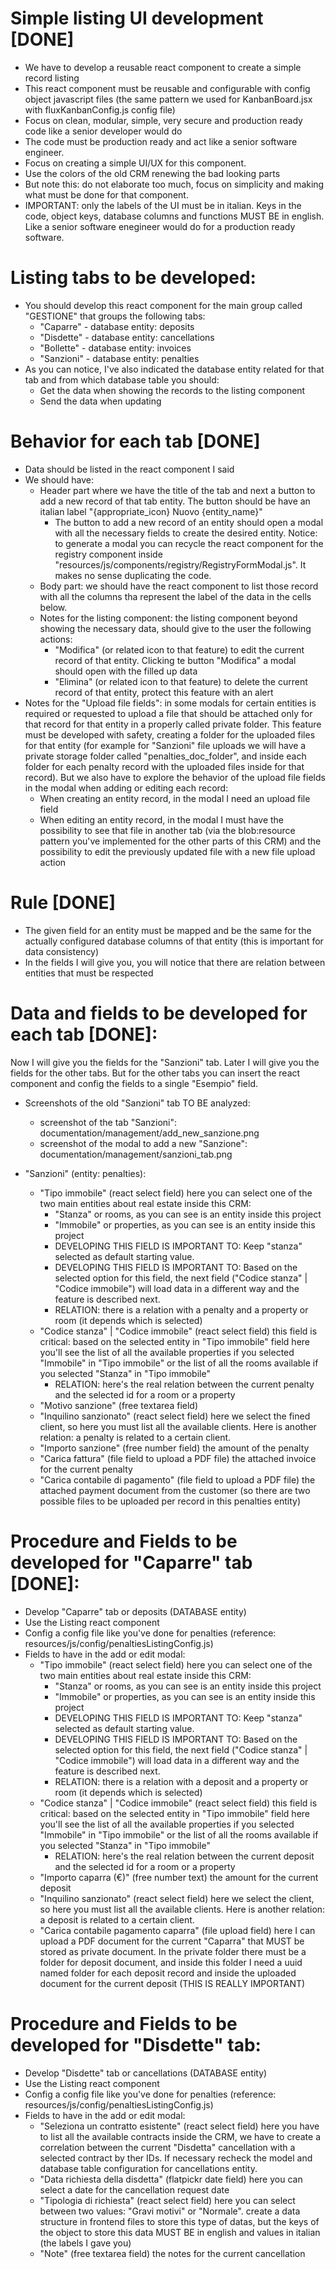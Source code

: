 # Simple listing UI development [DONE]
- We have to develop a reusable react component to create a simple record listing 
- This react component must be reusable and configurable with config object javascript files (the same pattern we used for KanbanBoard.jsx with fluxKanbanConfig.js config file)
- Focus on clean, modular, simple, very secure and production ready code like a senior developer would do
- The code must be production ready and act like a senior software engineer.
- Focus on creating a simple UI/UX for this component.
- Use the colors of the old CRM renewing the bad looking parts
- But note this: do not elaborate too much, focus on simplicity and making what must be done for that component.
- IMPORTANT: only the labels of the UI must be in italian. Keys in the code, object keys, database columns and functions MUST BE in english. Like a senior software enegineer would do for a production ready software.

# Listing tabs to be developed:
- You should develop this react component for the main group called "GESTIONE" that groups the following tabs:
    - "Caparre" - database entity: deposits
    - "Disdette" - database entity: cancellations
    - "Bollette" - database entity: invoices
    - "Sanzioni" - database entity: penalties
- As you can notice, I've also indicated the database entity related for that tab and from which database table you should:
    - Get the data when showing the records to the listing component
    - Send the data when updating

# Behavior for each tab [DONE]
- Data should be listed in the react component I said
- We should have:
    - Header part where we have the title of the tab and next a button to add a new record of that tab entity. The button should be have an italian label "{appropriate_icon} Nuovo {entity_name}"
        - The button to add a new record of an entity should open a modal with all the necessary fields to create the desired entity. Notice: to generate a modal you can recycle the react component for the registry component inside "resources/js/components/registry/RegistryFormModal.js". It makes no sense duplicating the code.
    - Body part: we should have the react component to list those record with all the columns tha represent the label of the data in the cells below.
    - Notes for the listing component: the listing component beyond showing the necessary data, should give to the user the following actions:
        - "Modifica" (or related icon to that feature) to edit the current record of that entity. Clicking te button "Modifica" a modal should open with the filled up data
        - "Elimina" (or related icon to that feature) to delete the current record of that entity, protect this feature with an alert
- Notes for the "Upload file fields": in some modals for certain entities is required or requested to upload a file that should be attached only for that record for that entity in a properly called private folder. This feature must be developed with safety, creating a folder for the uploaded files for that entity (for example for "Sanzioni" file uploads we will have a private storage folder called "penalties_doc_folder", and inside each folder for each penalty record with the uploaded files inside for that record). But we also have to explore the behavior of the upload file fields in the modal when adding or editing each record:
    - When creating an entity record, in the modal I need an upload file field
    - When editing an entity record, in the modal I must have the possibility to see that file in another tab (via the blob:resource pattern you've implemented for the other parts of this CRM) and the possibility to edit the previously updated file with a new file upload action

# Rule [DONE]
- The given field for an entity must be mapped and be the same for the actually configured database columns of that entity (this is important for data consistency)
- In the fields I will give you, you will notice that there are relation between entities that must be respected

# Data and fields to be developed for each tab [DONE]:
Now I will give you the fields for the "Sanzioni" tab. Later I will give you the fields for the other tabs. But for the other tabs you can insert the react component and config the fields to a single "Esempio" field.

- Screenshots of the old "Sanzioni" tab TO BE analyzed:
    - screenshot of the tab "Sanzioni": documentation/management/add_new_sanzione.png
    - screenshot of the modal to add a new "Sanzione": documentation/management/sanzioni_tab.png

- "Sanzioni" (entity: penalties):
    - "Tipo immobile" (react select field) here you can select one of the two main entities about real estate inside this CRM:
        - "Stanza" or rooms, as you can see is an entity inside this project
        - "Immobile" or properties, as you can see is an entity inside this project
        - DEVELOPING THIS FIELD IS IMPORTANT TO: Keep "stanza" selected as default starting value.
        - DEVELOPING THIS FIELD IS IMPORTANT TO: Based on the selected option for this field, the next field ("Codice stanza" | "Codice immobile") will load data in a different way and the feature is described next.
        - RELATION: there is a relation with a penalty and a property or room (it depends which is selected)
    - "Codice stanza" | "Codice immobile" (react select field) this field is critical: based on the selected entity in "Tipo immobile" field here you'll see the list of all the available properties if you selected "Immobile" in "Tipo immobile" or the list of all the rooms available if you selected "Stanza" in "Tipo immobile"
        - RELATION: here's the real relation between the current penalty and the selected id for a room or a property
    - "Motivo sanzione" (free textarea field)
    - "Inquilino sanzionato" (react select field) here we select the fined client, so here you must list all the available clients. Here is another relation: a penalty is related to a certain client.
    - "Importo sanzione" (free number field) the amount of the penalty
    - "Carica fattura" (file field to upload a PDF file) the attached invoice for the current penalty
    - "Carica contabile di pagamento" (file field to upload a PDF file) the attached payment document from the customer (so there are two possible files to be uploaded per record in this penalties entity)

# Procedure and Fields to be developed for "Caparre" tab [DONE]:
- Develop "Caparre" tab or deposits (DATABASE entity)
- Use the Listing react component
- Config a config file like you've done for penalties (reference: resources/js/config/penaltiesListingConfig.js)
- Fields to have in the add or edit modal:
    - "Tipo immobile" (react select field) here you can select one of the two main entities about real estate inside this CRM:
        - "Stanza" or rooms, as you can see is an entity inside this project
        - "Immobile" or properties, as you can see is an entity inside this project
        - DEVELOPING THIS FIELD IS IMPORTANT TO: Keep "stanza" selected as default starting value.
        - DEVELOPING THIS FIELD IS IMPORTANT TO: Based on the selected option for this field, the next field ("Codice stanza" | "Codice immobile") will load data in a different way and the feature is described next.
        - RELATION: there is a relation with a deposit and a property or room (it depends which is selected)
    - "Codice stanza" | "Codice immobile" (react select field) this field is critical: based on the selected entity in "Tipo immobile" field here you'll see the list of all the available properties if you selected "Immobile" in "Tipo immobile" or the list of all the rooms available if you selected "Stanza" in "Tipo immobile"
        - RELATION: here's the real relation between the current deposit and the selected id for a room or a property
    - "Importo caparra (€)" (free number text) the amount for the current deposit
    - "Inquilino sanzionato" (react select field) here we select the client, so here you must list all the available clients. Here is another relation: a deposit is related to a certain client.
    - "Carica contabile pagamento caparra" (file upload field) here I can upload a PDF document for the current "Caparra" that MUST be stored as private document. In the private folder there must be a folder for deposit document, and inside this folder I need a uuid named folder for each deposit record and inside the uploaded document for the current deposit (THIS IS REALLY IMPORTANT)

# Procedure and Fields to be developed for "Disdette" tab:
- Develop "Disdette" tab or cancellations (DATABASE entity)
- Use the Listing react component
- Config a config file like you've done for penalties (reference: resources/js/config/penaltiesListingConfig.js)
- Fields to have in the add or edit modal:
    - "Seleziona un contratto esistente" (react select field) here you have to list all the available contracts inside the CRM, we have to create a correlation between the current "Disdetta" cancellation with a selected contract by ther IDs. If necessary recheck the model and database table configuration for cancellations entity.
    - "Data richiesta della disdetta" (flatpickr date field) here you can select a date for the cancellation request date
    - "Tipologia di richiesta" (react select field) here you can select between two values: "Gravi motivi" or "Normale". create a data structure in frontend files to store this type of datas, but the keys of the object to store this data MUST BE in english and values in italian (the labels I gave you)
    - "Note" (free textarea field) the notes for the current cancellation